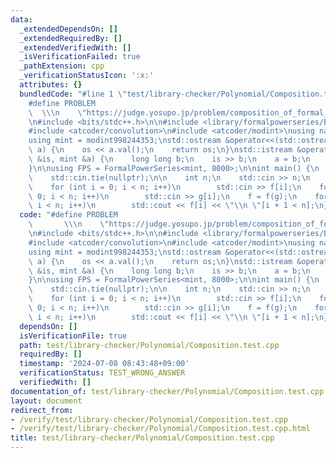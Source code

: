 ```yaml
---
data:
  _extendedDependsOn: []
  _extendedRequiredBy: []
  _extendedVerifiedWith: []
  _isVerificationFailed: true
  _pathExtension: cpp
  _verificationStatusIcon: ':x:'
  attributes: {}
  bundledCode: "#line 1 \"test/library-checker/Polynomial/Composition.test.cpp\"\n\
    #define PROBLEM                                                              \
    \  \\\n    \"https://judge.yosupo.jp/problem/composition_of_formal_power_series\"\
    \n#include <bits/stdc++.h>\n\n#include <library/formalpowerseries/Base.cpp>\n\n\
    #include <atcoder/convolution>\n#include <atcoder/modint>\nusing namespace atcoder;\n\
    using mint = modint998244353;\nstd::ostream &operator<<(std::ostream &os, mint\
    \ a) {\n    os << a.val();\n    return os;\n}\nstd::istream &operator>>(std::istream\
    \ &is, mint &a) {\n    long long b;\n    is >> b;\n    a = b;\n    return is;\n\
    }\n\nusing FPS = FormalPowerSeries<mint, 8000>;\n\nint main() {\n    std::ios::sync_with_stdio(false);\n\
    \    std::cin.tie(nullptr);\n\n    int n;\n    std::cin >> n;\n    FPS f(n), g(n);\n\
    \    for (int i = 0; i < n; i++)\n        std::cin >> f[i];\n    for (int i =\
    \ 0; i < n; i++)\n        std::cin >> g[i];\n    f = f(g);\n    for (int i = 0;\
    \ i < n; i++)\n        std::cout << f[i] << \"\\n \"[i + 1 < n];\n}\n"
  code: "#define PROBLEM                                                         \
    \       \\\n    \"https://judge.yosupo.jp/problem/composition_of_formal_power_series\"\
    \n#include <bits/stdc++.h>\n\n#include <library/formalpowerseries/Base.cpp>\n\n\
    #include <atcoder/convolution>\n#include <atcoder/modint>\nusing namespace atcoder;\n\
    using mint = modint998244353;\nstd::ostream &operator<<(std::ostream &os, mint\
    \ a) {\n    os << a.val();\n    return os;\n}\nstd::istream &operator>>(std::istream\
    \ &is, mint &a) {\n    long long b;\n    is >> b;\n    a = b;\n    return is;\n\
    }\n\nusing FPS = FormalPowerSeries<mint, 8000>;\n\nint main() {\n    std::ios::sync_with_stdio(false);\n\
    \    std::cin.tie(nullptr);\n\n    int n;\n    std::cin >> n;\n    FPS f(n), g(n);\n\
    \    for (int i = 0; i < n; i++)\n        std::cin >> f[i];\n    for (int i =\
    \ 0; i < n; i++)\n        std::cin >> g[i];\n    f = f(g);\n    for (int i = 0;\
    \ i < n; i++)\n        std::cout << f[i] << \"\\n \"[i + 1 < n];\n}"
  dependsOn: []
  isVerificationFile: true
  path: test/library-checker/Polynomial/Composition.test.cpp
  requiredBy: []
  timestamp: '2024-07-08 08:43:48+09:00'
  verificationStatus: TEST_WRONG_ANSWER
  verifiedWith: []
documentation_of: test/library-checker/Polynomial/Composition.test.cpp
layout: document
redirect_from:
- /verify/test/library-checker/Polynomial/Composition.test.cpp
- /verify/test/library-checker/Polynomial/Composition.test.cpp.html
title: test/library-checker/Polynomial/Composition.test.cpp
---
```

